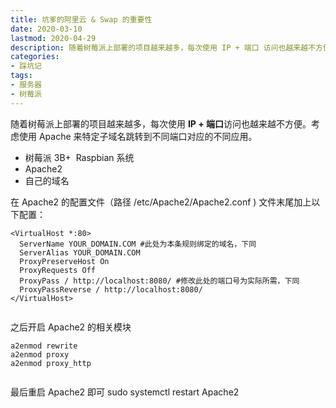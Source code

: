 ```yaml
---
title: 坑爹的阿里云 & Swap 的重要性
date: 2020-03-10
lastmod: 2020-04-29
description: 随着树莓派上部署的项目越来越多，每次使用 IP + 端口 访问也越来越不方便。考虑使用 Apache 来特定子域名跳转到不同端口对应的不同应用。
categories:
- 踩坑记
tags:
- 服务器
- 树莓派
---
```



随着树莓派上部署的项目越来越多，每次使用 **IP + 端口**访问也越来越不方便。考虑使用 Apache 来特定子域名跳转到不同端口对应的不同应用。

*   树莓派 3B+  Raspbian 系统
*   Apache2
*   自己的域名

在 Apache2 的配置文件（路径 /etc/Apache2/Apache2.conf ) 文件末尾加上以下配置：

```
<VirtualHost *:80>
  ServerName YOUR_DOMAIN.COM #此处为本条规则绑定的域名，下同
  ServerAlias YOUR_DOMAIN.COM
  ProxyPreserveHost On
  ProxyRequests Off
  ProxyPass / http://localhost:8080/ #修改此处的端口号为实际所需，下同
  ProxyPassReverse / http://localhost:8080/
</VirtualHost>


```

之后开启 Apache2 的相关模块

```
a2enmod rewrite
a2enmod proxy
a2enmod proxy_http


```

最后重启 Apache2 即可 sudo systemctl restart Apache2